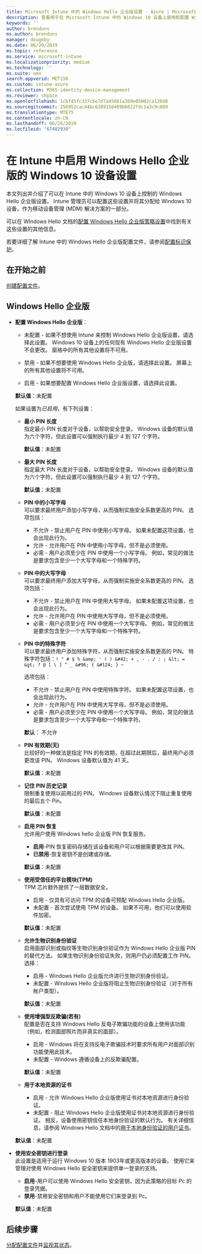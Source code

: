 ```yaml
---
title: Microsoft Intune 中的 Windows Hello 企业版设置 - Azure | Microsoft Docs
description: 查看用于在 Microsoft Intune 中的 Windows 10 设备上使用和配置 Windows Hello 企业版的标识保护配置文件中的所有 PIN、生物识别和反欺骗设置的列表。
keywords: ''
author: brenduns
ms.author: brenduns
manager: dougeby
ms.date: 06/20/2019
ms.topic: reference
ms.service: microsoft-intune
ms.localizationpriority: medium
ms.technology: ''
ms.suite: ems
search.appverid: MET150
ms.custom: intune-azure
ms.collection: M365-identity-device-management
ms.reviewer: shpate
ms.openlocfilehash: 1cbf45fc337cbe7d7a45081a3b9e05002ca126d8
ms.sourcegitcommit: 256952cac44bc6289156489b6622fdc1a3c9c889
ms.translationtype: MTE75
ms.contentlocale: zh-CN
ms.lasthandoff: 06/26/2019
ms.locfileid: "67402930"
---
```

# <a name="windows-10-device-settings-to-enable-windows-hello-for-business-in-intune"></a>在 Intune 中启用 Windows Hello 企业版的 Windows 10 设备设置

本文列出并介绍了可以在 Intune 中的 Windows 10 设备上控制的 Windows Hello 企业版设置。 Intune 管理员可以配置这些设置并将其分配给 Windows 10 设备，作为移动设备管理 (MDM) 解决方案的一部分。 

可以在 WIndows Hello 文档的[配置 Windows Hello 企业版策略设置](https://docs.microsoft.com/windows/security/identity-protection/hello-for-business/hello-cert-trust-policy-settings)中找到有关这些设置的其他信息。


若要详细了解 Intune 中的 Windows Hello 企业版配置文件，请参阅[配置标识保护](identity-protection-configure.md)。

## <a name="before-you-begin"></a>在开始之前

[创建配置文件](identity-protection-configure.md#create-the-device-profile)。

## <a name="windows-hello-for-business"></a>Windows Hello 企业版
- **配置 Windows Hello 企业版**：
  - 未配置 - 如果不想使用 Intune 来控制 Windows Hello 企业版设置，请选择此设置。 Windows 10 设备上的任何现有 Windows Hello 企业版设置不会更改。 窗格中的所有其他设置将不可用。

  - 禁用 - 如果不想要使用 Windows Hello 企业版，请选择此设置。 屏幕上的所有其他设置将不可用。
  - 启用 - 如果想要配置 Windows Hello 企业版设置，请选择此设置。  
  
  **默认值**：未配置

  如果设置为*已启用*，有下列设置：

    - **最小 PIN 长度**  
     指定最小 PIN 长度对于设备，以帮助安全登录。 Windows 设备的默认值为六个字符，但此设置可以强制执行最少 4 到 127 个字符。 
  
      **默认值**：未配置

    - **最大 PIN 长度**  
    指定最大 PIN 长度对于设备，以帮助安全登录。 Windows 设备的默认值为六个字符，但此设置可以强制执行最少 4 到 127 个字符。  

      **默认值**：未配置  

    - **PIN 中的小写字母**  
      可以要求最终用户添加小写字母，从而强制实施安全系数更高的 PIN。 选项包括：

      - 不允许 - 禁止用户在 PIN 中使用小写字母。 如果未配置这项设置，也会出现此行为。
      - 允许 - 允许用户在 PIN 中使用小写字母，但不是必须使用。
      - 必需 - 用户必须至少在 PIN 中使用一个小写字母。 例如，常见的做法是要求包含至少一个大写字母和一个特殊字符。

    - **PIN 中的大写字母**  
    可以要求最终用户添加大写字母，从而强制实施安全系数更高的 PIN。 选项包括：

      - 不允许 - 禁止用户在 PIN 中使用大写字母。 如果未配置这项设置，也会出现此行为。
      - 允许 - 允许用户在 PIN 中使用大写字母，但不是必须使用。
      - 必需 - 用户必须至少在 PIN 中使用一个大写字母。 例如，常见的做法是要求包含至少一个大写字母和一个特殊字符。

    - **PIN 中的特殊字符**  
    可以要求最终用户添加特殊字符，从而强制实施安全系数更高的 PIN。 特殊字符包括：`! " # $ % &amp; ' ( ) &#42; + , - . / : ; &lt; = &gt; ? @ [ \ ] ^ _ &#96; { &#124; } ~`  
 
      选项包括：
      - 不允许 - 禁止用户在 PIN 中使用特殊字符。 如果未配置这项设置，也会出现此行为。
      - 允许 - 允许用户在 PIN 中使用大写字母，但不是必须使用。
      - 必需 - 用户必须至少在 PIN 中使用一个大写字母。 例如，常见的做法是要求包含至少一个大写字母和一个特殊字符。

      **默认**： 不允许

  - **PIN 有效期(天)**  
      比较好的一种做法是指定 PIN 的有效期，在超过此期限后，最终用户必须更改该 PIN。 Windows 设备默认值为 41 天。

    **默认值**：未配置

  - **记住 PIN 历史记录**  
    限制重复使用以前用过的 PIN。 Windows 设备默认情况下阻止重复使用的最后五个 Pin。  

    **默认值**：未配置  

  - **启用 PIN 恢复**   
    允许用户使用 Windows hello 企业版 PIN 恢复服务。 
    
    - **启用**-PIN 恢复密码存储在该设备和用户可以根据需要更改其 PIN。  
    - **已禁用**-恢复密钥不是创建或存储。

    **默认值**：未配置

  - **使用受信任的平台模块(TPM)**   
    TPM 芯片额外提供了一层数据安全。  

    - 启用 - 仅具有可访问 TPM 的设备可预配 Windows Hello 企业版。
    - 未配置 - 首次尝试使用 TPM 的设备。 如果不可用，他们可以使用软件加密。
    
    **默认值**：未配置

  - **允许生物识别身份验证**  
     启用面部识别或指纹等生物识别身份验证作为 Windows Hello 企业版 PIN 的替代方法。 如果生物识别身份验证失败，则用户仍必须配置工作 PIN。 选择：

    - 启用 - Windows Hello 企业版允许进行生物识别身份验证。
    - 未配置 - Windows Hello 企业版将阻止生物识别身份验证（对于所有帐户类型）。

    **默认值**：未配置

  - **使用增强型反欺骗(若有)**  
    配置是否在支持 Windows Hello 反电子欺骗功能的设备上使用该功能（例如，检测面部照片而非真实的面部）。  
    - 启用 - Windows 将在支持反电子欺骗技术时要求所有用户对面部识别功能使用此技术。
    - 未配置 - Windows 遵循设备上的反欺骗配置。

    **默认值**：未配置

  - **用于本地资源的证书**  

    - 启用 - 允许 Windows Hello 企业版使用证书对本地资源进行身份验证。
    - 未配置 - 阻止 Windows Hello 企业版使用证书对本地资源进行身份验证。 相反，设备使用密钥信任本地身份验证的默认行为。 有关详细信息，请参阅 Windows Hello 文档中的[用于本地身份验证的用户证书](https://docs.microsoft.com/windows/security/identity-protection/hello-for-business/hello-cert-trust-policy-settings#use-certificate-for-on-premises-authentication)。  

  **默认值**：未配置

- **使用安全密钥进行登录**  
  此设置是适用于运行 Windows 10 版本 1903年或更高版本的设备。 使用它来管理对使用 Windows Hello 安全密钥来提供单一登录的支持。  

  - **启用**-用户可以使用 Windows Hello 安全密钥，因为此策略的目标 Pc 的登录凭据。 
  - **禁用**-禁用安全密钥和用户不能使用它们来登录到 Pc。   

  **默认值**：未配置

## <a name="next-steps"></a>后续步骤

[分配配置文件](device-profile-assign.md)并[监视其状态](device-profile-monitor.md)。
